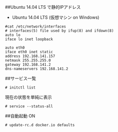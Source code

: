 ##Ubuntu 14.04 LTS で静的IPアドレス

- Ubuntu 14.04 LTS (仮想マシン on Windows)

```
#cat /etc/network/interfaces
# interfaces(5) file used by ifup(8) and ifdown(8)
auto lo
iface lo inet loopback

auto eth0
iface eth0 inet static
address 192.168.141.157
netmask 255.255.255.0
gateway 192.168.141.2
dns-nameservers 192.168.141.2
```

##サービス一覧

```
# initctl list
```

現在の状態を単純に表示

```
# service --status-all
```

##自動起動 ON

```
# update-rc.d docker.io defaults
```
